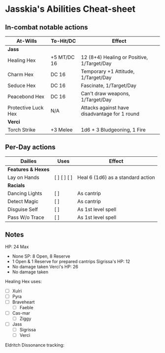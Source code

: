 # Jasskia's Abilities Cheat-sheet
## In-combat notable actions
| 	At-Wills					|	To-Hit/DC  	|	Effect	|
|-----------------------|--------------|-----------|
|	**Jass**
|	Healing Hex				|	+5 MT/DC 16	|	12 (8+4) Healing or Positive, 1/Target/Day
|	Charm Hex				|	DC 16			|	Temporary +1 Attitude, 1/Target/Day
|	Seduce Hex				|	DC 16			|	Fascinate, 1/Target/Day
|	Peacebond Hex			|	DC 16			|	Can't draw weapons, 1/Target/Day
|	Protective Luck Hex	|	N/A			|	Attacks against have disadvantage for 1 round
|	**Verci**
|	Torch Strike			|	+3 Melee		|	1d6 + 3 Bludgeoning, 1 Fire

## Per-Day actions
|	Dailies					|	Uses										|	Effect	| 
|-----------------------|-----------------------------------|-----------|
|	**Features & Hexes**				
|	Lay on Hands			|	[ ] [ ] [ ]								|	Heal 6 (1d6) as a standard action
|	**Racials**
| 	Dancing Lights			|	[ ]										|	As cantrip
| 	Detect Magic			|	[ ]										|	As cantrip
|	Disguise Self			|	[ ]										|	As 1st level spell
|	Pass W/o Trace			|	[ ]										|	As 1st level spell

## Notes
HP: 24 Max
 - None
SP: 8 Open, 8 Reserve
 - 1 Open & 1 Reserve for prepared cantrips
Sigrissa's HP: 12
 - No damage taken
Verci's HP: 26
 - No damage taken

Healing Hex uses: 
 - [ ] Xulri
 - [ ] Pyra
 - [ ] Braveheart  
   - [ ] Faeble
 - [ ] Cas-mar
   - [ ] Ziggy
 - [ ] Jass
   - [ ] Sigrissa 
   - [ ] Verci 

Eldritch Dissonance tracking: 
